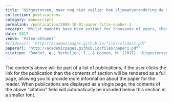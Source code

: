 ```yaml
---
title: "Uitgestorven, maar nog niet veilig: hoe klimaatverandering de mammoet bedreigt"
collection: publications
category: manuscripts
permalink: /publication/2009-10-01-paper-title-number-1
excerpt: 'Whilst mamoths have been extinct for thousands of years, they are still endangered. This article explores the threat of climate change to the preservation of fossil- and mummified mammoth remains.'
date: 2017
venue: 'Paleo-aktueel'
#slidesurl: 'http://academicpages.github.io/files/slides1.pdf'
paperurl: 'http://academicpages.github.io/files/paper1.pdf'
citation: 'Bonhof, W., Verheijen, I., & Loonen, M. (2017). Uitgestorven, maar nog niet veilig: hoe klimaatverandering de mammoet bedreigt. Paleo-aktueel, (28), 121-127.'
---
```


The contents above will be part of a list of publications, if the user clicks the link for the publication than the contents of section will be rendered as a full page, allowing you to provide more information about the paper for the reader. When publications are displayed as a single page, the contents of the above "citation" field will automatically be included below this section in a smaller font.
